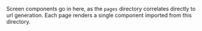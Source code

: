 Screen components go in here, as the `pages` directory correlates directly to url generation. Each page renders a single component imported from this directory.

